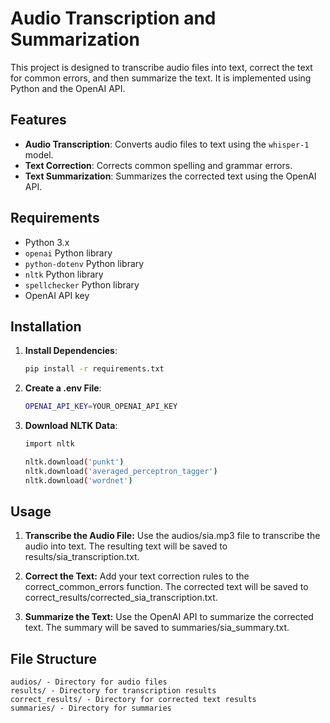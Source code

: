 # Audio Transcription and Summarization

This project is designed to transcribe audio files into text, correct the text for common errors, and then summarize the text. It is implemented using Python and the OpenAI API.

## Features

- **Audio Transcription**: Converts audio files to text using the `whisper-1` model.
- **Text Correction**: Corrects common spelling and grammar errors.
- **Text Summarization**: Summarizes the corrected text using the OpenAI API.

## Requirements

- Python 3.x
- `openai` Python library
- `python-dotenv` Python library 
- `nltk` Python library
- `spellchecker` Python library
- OpenAI API key

## Installation

1. **Install Dependencies**:
   ```bash
   pip install -r requirements.txt


2. **Create a .env File**:
    ```bash
    OPENAI_API_KEY=YOUR_OPENAI_API_KEY
    ```

3. **Download NLTK Data**:
    ```bash
    import nltk

    nltk.download('punkt')
    nltk.download('averaged_perceptron_tagger')
    nltk.download('wordnet')
    ```

## Usage
1. **Transcribe the Audio File:**
Use the audios/sia.mp3 file to transcribe the audio into text. The resulting text will be saved to results/sia_transcription.txt.

2. **Correct the Text:**
Add your text correction rules to the correct_common_errors function. The corrected text will be saved to correct_results/corrected_sia_transcription.txt.

3. **Summarize the Text:**
Use the OpenAI API to summarize the corrected text. The summary will be saved to summaries/sia_summary.txt.

## File Structure
    audios/ - Directory for audio files
    results/ - Directory for transcription results
    correct_results/ - Directory for corrected text results
    summaries/ - Directory for summaries

